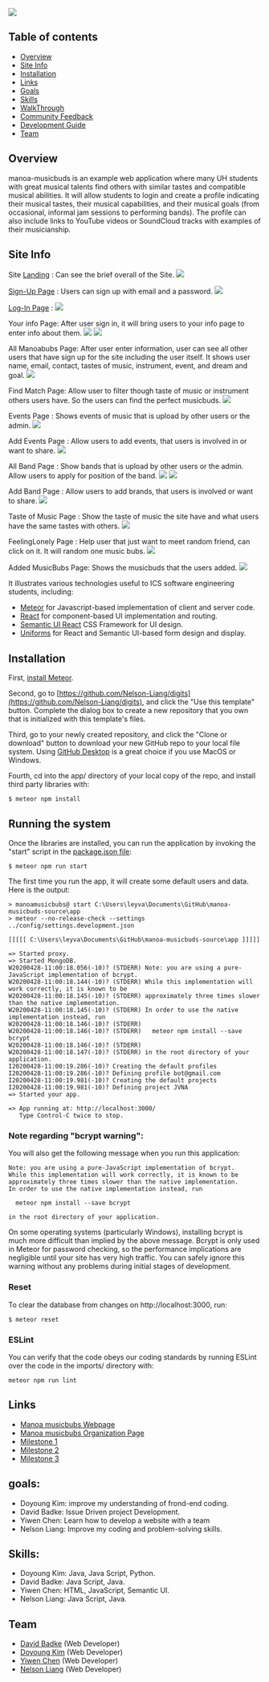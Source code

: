 ![](images/music.jpg)


## Table of contents

* [Overview](#Overview)
* [Site Info](#site-info)
* [Installation](#Installation)
* [Links](#links)
* [Goals](#goals)
* [Skills](#skills)
* [WalkThrough](#WalkThrough)
* [Community Feedback](#Community-feedback)
* [Development Guide](#development-Guide)
* [Team](#Team)


## Overview

manoa-musicbuds is an example web application where many UH students with great musical talents find others with similar tastes and compatible musical abilities. It will allow students to login and create a profile indicating their musical tastes, their musical capabilities, and their musical goals (from occasional, informal jam sessions to performing bands). The profile can also include links to YouTube videos or SoundCloud tracks with examples of their musicianship. 

## Site Info
Site [Landing](http://musicbuds.meteorapp.com/#/) : Can see the brief overall of the Site.
![](images/1.png)

[Sign-Up Page](http://musicbuds.meteorapp.com/#/signup) : Users can sign up with email and a password.
![](images/2.png)

[Log-In Page](http://musicbuds.meteorapp.com/#/signin) : 
![](images/3.png)

Your info Page: After user sign in, it will bring users to your info page to enter info about them.
![](images/yourinfo.png)
![](images/4.png)

All Manoabubs Page: After user enter information, user can see all other users that have sign up for the site including the user itself.
It shows user name, email, contact, tastes of music, instrument, event, and dream and goal.
![](images/5.png)

Find Match Page: Allow user to filter though taste of music or instrument others users have. So the users can find the perfect musicbuds.
![](images/6.png)

Events Page : Shows events of music that is upload by other users or the admin.
![](images/7.png)

Add Events Page : Allow users to add events, that users is involved in or want to share.
![](images/8.png)

All Band Page : Show bands that is upload by other users or the admin. Allow users to apply for position of the band.
![](images/9.png)
![](images/10.png)

Add Band Page : Allow users to add brands, that users is involved or want to share.
![](images/11.png)

Taste of Music Page : Show the taste of music the site have and what users have the same tastes with others.
![](images/12.png)

FeelingLonely Page : Help user that just want to meet random friend, can click on it. It will random one music bubs.
![](images/13.png)

Added MusicBubs Page: Shows the musicbuds that the users added.
![](images/14.png)

It illustrates various technologies useful to ICS software engineering students, including:

* [Meteor](https://www.meteor.com/) for Javascript-based implementation of client and server code.
* [React](https://reactjs.org/) for component-based UI implementation and routing.
* [Semantic UI React](https://react.semantic-ui.com/) CSS Framework for UI design.
* [Uniforms](https://uniforms.tools/) for React and Semantic UI-based form design and display.

## Installation

First, [install Meteor](https://www.meteor.com/install).

Second, go to [https://github.com/Nelson-Liang/digits](https://github.com/Nelson-Liang/digits), and click the "Use this template" button. Complete the dialog box to create a new repository that you own that is initialized with this template's files.

Third, go to your newly created repository, and click the "Clone or download" button to download your new GitHub repo to your local file system.  Using [GitHub Desktop](https://desktop.github.com/) is a great choice if you use MacOS or Windows.

Fourth, cd into the app/ directory of your local copy of the repo, and install third party libraries with:

```
$ meteor npm install
```

## Running the system

Once the libraries are installed, you can run the application by invoking the "start" script in the [package.json file](https://github.com/Nelson-Liang/digits/blob/master/app/package.json):

```
$ meteor npm run start
```

The first time you run the app, it will create some default users and data. Here is the output:

```
> manoamusicbubs@ start C:\Users\leyva\Documents\GitHub\manoa-musicbuds-source\app
> meteor --no-release-check --settings ../config/settings.development.json

[[[[[ C:\Users\leyva\Documents\GitHub\manoa-musicbuds-source\app ]]]]]

=> Started proxy.
=> Started MongoDB.
W20200428-11:00:18.056(-10)? (STDERR) Note: you are using a pure-JavaScript implementation of bcrypt.
W20200428-11:00:18.144(-10)? (STDERR) While this implementation will work correctly, it is known to be
W20200428-11:00:18.145(-10)? (STDERR) approximately three times slower than the native implementation.
W20200428-11:00:18.145(-10)? (STDERR) In order to use the native implementation instead, run
W20200428-11:00:18.146(-10)? (STDERR)
W20200428-11:00:18.146(-10)? (STDERR)   meteor npm install --save bcrypt
W20200428-11:00:18.146(-10)? (STDERR)
W20200428-11:00:18.147(-10)? (STDERR) in the root directory of your application.
I20200428-11:00:19.286(-10)? Creating the default profiles
I20200428-11:00:19.286(-10)? Defining profile bot@gmail.com
I20200428-11:00:19.981(-10)? Creating the default projects
I20200428-11:00:19.981(-10)? Defining project JVNA
=> Started your app.

=> App running at: http://localhost:3000/
   Type Control-C twice to stop.
```

### Note regarding "bcrypt warning":

You will also get the following message when you run this application:

```
Note: you are using a pure-JavaScript implementation of bcrypt.
While this implementation will work correctly, it is known to be
approximately three times slower than the native implementation.
In order to use the native implementation instead, run

  meteor npm install --save bcrypt

in the root directory of your application.
```

On some operating systems (particularly Windows), installing bcrypt is much more difficult than implied by the above message. Bcrypt is only used in Meteor for password checking, so the performance implications are negligible until your site has very high traffic. You can safely ignore this warning without any problems during initial stages of development.

### Reset

To clear the database from changes on http://localhost:3000, run:

```
$ meteor reset
```

### ESLint

You can verify that the code obeys our coding standards by running ESLint over the code in the imports/ directory with:

```
meteor npm run lint
```

## Links

* [Manoa musicbubs Webpage](https://manoa-musicbubs.github.io/)
* [Manoa musicbubs Organization Page](https://github.com/manoa-musicbubs)
* [Milestone 1](https://github.com/manoa-musicbubs/manoa-musicbuds-source/projects/1)
* [Milestone 2](https://github.com/manoa-musicbubs/manoa-musicbuds-source/projects/3#column-8772765)
* [Milestone 3](https://github.com/manoa-musicbubs/manoa-musicbuds-source/projects/4)

## goals:

* Doyoung Kim: improve my understanding of frond-end coding.
* David Badke: Issue Driven project Development.
* Yiwen Chen: Learn how to develop a website with a team
* Nelson Liang: Improve my coding and problem-solving skills.

## Skills:
* Doyoung Kim: Java, Java Script, Python.
* David Badke: Java Script, Java.
* Yiwen Chen: HTML, JavaScript, Semantic UI.
* Nelson Liang: Java Script, Java.


## Team

* [David Badke](https://github.com/davidrb) (Web Developer)
* [Doyoung Kim](https://github.com/doyounghi) (Web Developer)
* [Yiwen Chen](https://github.com/yiwenc22) (Web Developer)
* [Nelson Liang](https://github.com/Nelson-Liang) (Web Developer)
